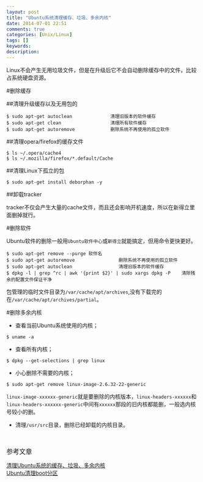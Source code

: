 ```yaml
---
layout: post
title: "Ubuntu系统清理缓存、垃圾、多余内核"
date: 2014-07-01 22:51
comments: true
categories: [Unix/Linux]
tags: []
keywords: 
description: 
---
```

Linux不会产生无用垃圾文件，但是在升级后它不会自动删除缓存中的文件，比较占系统硬盘资源。


#删除缓存

##清理升级缓存以及无用包的
```
$ sudo apt-get autoclean              清理旧版本的软件缓存
$ sudo apt-get clean                  清理所有软件缓存
$ sudo apt-get autoremove             删除系统不再使用的孤立软件
```

##清理opera/firefox的缓存文件
```
$ ls ~/.opera/cache4
$ ls ~/.mozilla/firefox/*.default/Cache
```

##清理Linux下孤立的包
```
$ sudo apt-get install deborphan -y
```

##卸载tracker

tracker不仅会产生大量的cache文件，而且还会影响开机速度，所以在新得立里面删掉就行。

<!--more-->
#删除软件

Ubuntu软件的删除一般用`Ubuntu软件中心`或`新得立`就能搞定，但用命令更快更好。
```
$ sudo apt-get remove --purge 软件名
$ sudo apt-get autoremove                删除系统不再使用的孤立软件
$ sudo apt-get autoclean                 清理旧版本的软件缓存
$ dpkg -l | grep ^rc | awk '{print $2}' | sudo xargs dpkg -P    清除残余的配置文件保证干净
```
包管理的临时文件目录为`/var/cache/apt/archives`,没有下载完的在`/var/cache/apt/archives/partial`。


#删除多余内核

- 查看当前Ubuntu系统使用的内核；
```
$ uname -a
```

- 查看所有内核；
```
$ dpkg --get-selections | grep linux
```

- 小心删除不需要的内核；
```
$ sudo apt-get remove linux-image-2.6.32-22-generic
```

`linux-image-xxxxxx-generic`就是要删除的内核版本，`linux-headers-xxxxxx`和`linux-headers-xxxxxx-generic`中间有`xxxxxx`那段的旧内核都能删，一般选内核号较小的删。

- 清理`/usr/src`目录，删除已经卸载的内核目录。

<br></br>
<big>参考文章</big>   

[清理Ubuntu系统的缓存、垃圾、多余内核](http://my.oschina.net/zhangqingcai/blog/23994)   
[Ubuntu清理boot分区](http://www.2cto.com/os/201304/206100.html)   